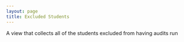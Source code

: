 ```yaml
---
layout: page
title: Excluded Students
---
```


A view that collects all of the students excluded from having audits run
